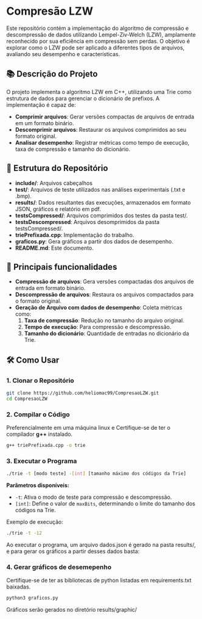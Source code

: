 # Compresão LZW

Este repositório contém a implementação do algoritmo de compressão e descompressão de dados utilizando Lempel-Ziv-Welch (LZW), amplamente reconhecido por sua eficiência em compressão sem perdas. O objetivo é explorar como o LZW pode ser aplicado a diferentes tipos de arquivos, avaliando seu desempenho e características.


## 📚 Descrição do Projeto

O projeto implementa o algoritmo LZW em C++, utilizando uma Trie como estrutura de dados para gerenciar o dicionário de prefixos. A implementação é capaz de:

- **Comprimir arquivos**: Gerar versões compactas de arquivos de entrada em um formato binário.
- **Descomprimir arquivos**: Restaurar os arquivos comprimidos ao seu formato original.
- **Analisar desempenho**: Registrar métricas como tempo de execução, taxa de compressão e tamanho do dicionário.


## 📂 Estrutura do Repositório

- **include/**: Arquivos cabeçalhos 
- **test/**: Arquivos de teste utilizados nas análises experimentais (.txt e .bmp).
- **results/**: Dados resultantes das execuções, armazenados em formato JSON, gráficos e relatório em pdf.
- **testsCompressed/**: Arquivos comprimidos dos testes da pasta test/.
- **testsDescompressed**: Arquivos desomprimidos da pasta testsCompressed/.
- **triePrefixada.cpp**: Implementação do trabalho.
- **graficos.py**: Gera gráficos a partir dos dados de desempenho.
- **README.md**: Este documento.


## 🚀 Principais funcionalidades

- **Compressão de arquivos**: Gera versões compactadas dos arquivos de entrada em formato binário.
- **Descompressão de arquivos**: Restaura os arquivos compactados para o formato original.
- **Geração de Arquivo com dados de desempenho**: Coleta métricas como:
  1) **Taxa de compressão**: Redução no tamanho do arquivo original.
  2) **Tempo de execução**: Para compressão e descompressão.
  3) **Tamanho do dicionário**: Quantidade de entradas no dicionário da Trie.

## 🛠️ Como Usar

### 1. Clonar o Repositório
```bash
git clone https://github.com/heliomac99/CompresaoLZW.git
cd CompresaoLZW
```

### 2. Compilar o Código
Preferencialmente em uma máquina linux e
Certifique-se de ter o compilador **g++** instalado.
```bash
g++ triePrefixada.cpp -o trie
```

### 3. Executar o Programa
```bash
./trie -t [modo teste] -[int] [tamanho máximo dos códigos da Trie]
```

**Parâmetros disponíveis:**
- `-t`: Ativa o modo de teste para compressão e descompressão.
- `[int]`: Define o valor de `maxBits`, determinando o limite do tamanho dos códigos na Trie.

Exemplo de execução:
```bash
./trie -t -12
```
Ao executar o programa, um arquivo dados.json é gerado na pasta results/, e para gerar os gráficos a partir desses dados basta:

### 4. Gerar gráficos de desemepenho
Certifique-se de ter as bibliotecas de python listadas em requirements.txt baixadas.
```bash
python3 graficos.py
```
Gráficos serão gerados no diretório results/graphic/
